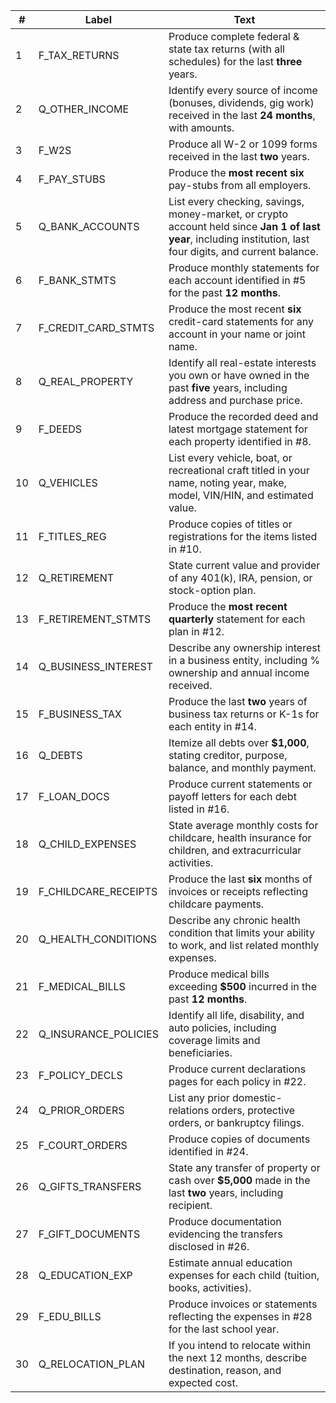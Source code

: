 | #  | Label                  | Text                                                                                                                                                           |
| -- | ---------------------- | -------------------------------------------------------------------------------------------------------------------------------------------------------------- |
| 1  | F\_TAX\_RETURNS        | Produce complete federal & state tax returns (with all schedules) for the last **three** years.                                                                |
| 2  | Q\_OTHER\_INCOME       | Identify every source of income (bonuses, dividends, gig work) received in the last **24 months**, with amounts.                                               |
| 3  | F\_W2S                 | Produce all W-2 or 1099 forms received in the last **two** years.                                                                                              |
| 4  | F\_PAY\_STUBS          | Produce the **most recent six** pay-stubs from all employers.                                                                                                  |
| 5  | Q\_BANK\_ACCOUNTS      | List every checking, savings, money-market, or crypto account held since **Jan 1 of last year**, including institution, last four digits, and current balance. |
| 6  | F\_BANK\_STMTS         | Produce monthly statements for each account identified in #5 for the past **12 months**.                                                                       |
| 7  | F\_CREDIT\_CARD\_STMTS | Produce the most recent **six** credit-card statements for any account in your name or joint name.                                                             |
| 8  | Q\_REAL\_PROPERTY      | Identify all real-estate interests you own or have owned in the past **five** years, including address and purchase price.                                     |
| 9  | F\_DEEDS               | Produce the recorded deed and latest mortgage statement for each property identified in #8.                                                                    |
| 10 | Q\_VEHICLES            | List every vehicle, boat, or recreational craft titled in your name, noting year, make, model, VIN/HIN, and estimated value.                                   |
| 11 | F\_TITLES\_REG         | Produce copies of titles or registrations for the items listed in #10.                                                                                         |
| 12 | Q\_RETIREMENT          | State current value and provider of any 401(k), IRA, pension, or stock-option plan.                                                                            |
| 13 | F\_RETIREMENT\_STMTS   | Produce the **most recent quarterly** statement for each plan in #12.                                                                                          |
| 14 | Q\_BUSINESS\_INTEREST  | Describe any ownership interest in a business entity, including % ownership and annual income received.                                                        |
| 15 | F\_BUSINESS\_TAX       | Produce the last **two** years of business tax returns or K-1s for each entity in #14.                                                                         |
| 16 | Q\_DEBTS               | Itemize all debts over **\$1,000**, stating creditor, purpose, balance, and monthly payment.                                                                   |
| 17 | F\_LOAN\_DOCS          | Produce current statements or payoff letters for each debt listed in #16.                                                                                      |
| 18 | Q\_CHILD\_EXPENSES     | State average monthly costs for childcare, health insurance for children, and extracurricular activities.                                                      |
| 19 | F\_CHILDCARE\_RECEIPTS | Produce the last **six** months of invoices or receipts reflecting childcare payments.                                                                         |
| 20 | Q\_HEALTH\_CONDITIONS  | Describe any chronic health condition that limits your ability to work, and list related monthly expenses.                                                     |
| 21 | F\_MEDICAL\_BILLS      | Produce medical bills exceeding **\$500** incurred in the past **12 months**.                                                                                  |
| 22 | Q\_INSURANCE\_POLICIES | Identify all life, disability, and auto policies, including coverage limits and beneficiaries.                                                                 |
| 23 | F\_POLICY\_DECLS       | Produce current declarations pages for each policy in #22.                                                                                                     |
| 24 | Q\_PRIOR\_ORDERS       | List any prior domestic-relations orders, protective orders, or bankruptcy filings.                                                                            |
| 25 | F\_COURT\_ORDERS       | Produce copies of documents identified in #24.                                                                                                                 |
| 26 | Q\_GIFTS\_TRANSFERS    | State any transfer of property or cash over **\$5,000** made in the last **two** years, including recipient.                                                   |
| 27 | F\_GIFT\_DOCUMENTS     | Produce documentation evidencing the transfers disclosed in #26.                                                                                               |
| 28 | Q\_EDUCATION\_EXP      | Estimate annual education expenses for each child (tuition, books, activities).                                                                                |
| 29 | F\_EDU\_BILLS          | Produce invoices or statements reflecting the expenses in #28 for the last school year.                                                                        |
| 30 | Q\_RELOCATION\_PLAN    | If you intend to relocate within the next 12 months, describe destination, reason, and expected cost.                                                          |
